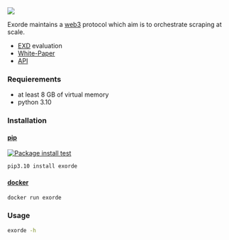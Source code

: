 <img src="https://img.shields.io/badge/how%20to-mine%20EXD-yellowgreen?style=for-the-badge" />

Exorde maintains a [web3](https://ethereum.org/en/web3/) protocol which aim is to orchestrate scraping at scale.

- [EXD](https://www.coinbase.com/fr/price/exorde) evaluation
- [White-Paper](https://uploads-ssl.webflow.com/60aec7ee1888490c4031cbcd/63d7dff65fc5c9f3f2633470_Exorde_Whitepaper_2023.pdf)
- [API](https://exorde.io/)

### Requierements
- at least 8 GB of virtual memory
- python 3.10

### Installation

#### [pip](https://pypi.org/)
[![Package install test](https://github.com/exorde-labs/exorde/actions/workflows/test.yml/badge.svg)](https://github.com/exorde-labs/exorde/actions/workflows/test.yml)
```bash
pip3.10 install exorde
```

#### [docker](https://www.docker.com/)
```bash
docker run exorde
```
### Usage
```bash
exorde -h
```

